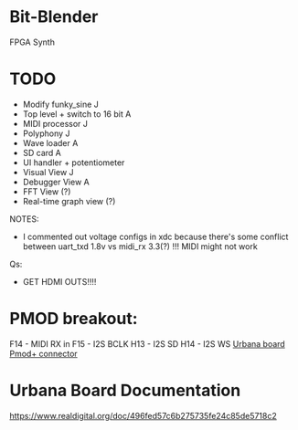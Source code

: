 # Bit-Blender
FPGA Synth


# TODO

- Modify funky_sine J
- Top level + switch to 16 bit A
- MIDI processor J
- Polyphony J
- Wave loader A
- SD card A
- UI handler + potentiometer
- Visual View J
- Debugger View A
- FFT View (?)
- Real-time graph view (?)


NOTES:
- I commented out voltage configs in xdc because there's some conflict between uart_txd 1.8v vs midi_rx 3.3(?) !!! MIDI might not work



Qs:
- GET HDMI OUTS!!!!


# PMOD breakout:
F14 - MIDI RX in
F15 - I2S BCLK
H13 - I2S SD
H14 - I2S WS
[Urbana board Pmod+ connector](pmod.png)


# Urbana Board Documentation
https://www.realdigital.org/doc/496fed57c6b275735fe24c85de5718c2
